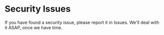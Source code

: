 # Security Issues
If you have found a security issue, please report it in Issues. We'll deal with it ASAP, once we have time.
